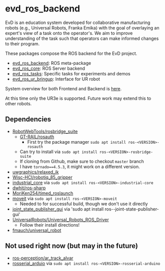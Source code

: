 # evd_ros_backend
EvD is an education system developed for collaborative manufacturing robots (e.g., Universal Robots, Franka Emika) with the goal of overlaying an expert's view of a task onto the operator's.
We aim to improve understanding of the task such that operators can make informed changes to their program.

These packages compose the ROS backend for the EvD project.

- [evd_ros_backend](./evd_ros_backend/README.md): ROS meta-package
- [evd_ros_core](./evd_ros_core/README.md): ROS Server backend
- [evd_ros_tasks](./evd_ros_tasks/README.md): Specific tasks for experiments and demos
- [evd_ros_ur_bringup](./evd_ros_ur_bringup/README.md): Interface for UR robot

System overview for both Frontend and Backend is [here](../README.md).

At this time only the UR3e is supported. Future work may extend this to other robots.

## Dependencies

- [RobotWebTools/rosbridge_suite](https://github.com/RobotWebTools/rosbridge_suite)
  - [GT-RAIL/rosauth](https://github.com/GT-RAIL/rosauth)
    - First try the package manager `sudo apt install ros-<VERSION>-rosauth`
  - Can try to install via `sudo apt install ros-<VERSION>-rosbridge-suite`
  - If cloning from Github, make sure to checkout `master` branch
  - I have `tornado==4.5.3`, it might work on a different version.
- [uwgraphics/relaxed_ik](https://github.com/uwgraphics/relaxed_ik)
- [Wisc-HCI/robotiq_85_gripper](https://github.com/Wisc-HCI/robotiq_85_gripper)
- [industrial_core](wiki.ros.org/industrial_core) via `sudo apt install ros-<VERSION>-industrial-core`
- [dwhit/ros-sharp](https://github.com/dwhit/ros-sharp)
- [MoriKen254/timed_roslaunch](https://github.com/MoriKen254/timed_roslaunch)
- [moveit](https://moveit.ros.org/) via `sudo apt install ros-<VERSION>-moveit`
  - Needed to for successful build, though we don't use it directly
- [joint_state_publisher_gui](http://wiki.ros.org/joint_state_publisher) via 'sudo apt install ros-<VERSION>-joint-state-publisher-gui'
- [UniversalRobots/Universal_Robots_ROS_Driver](https://github.com/UniversalRobots/Universal_Robots_ROS_Driver)
  - Follow their install directions!
- [fmauch/universal_robot](https://github.com/fmauch/universal_robot)

## Not used right now (but may in the future)
- [ros-perception/ar_track_alvar](https://github.com/ros-perception/ar_track_alvar.git)
- [rosserial_arduio](http://wiki.ros.org/rosserial_arduino) via `sudo apt install ros-<VERSION>-rosserial-arduino`
